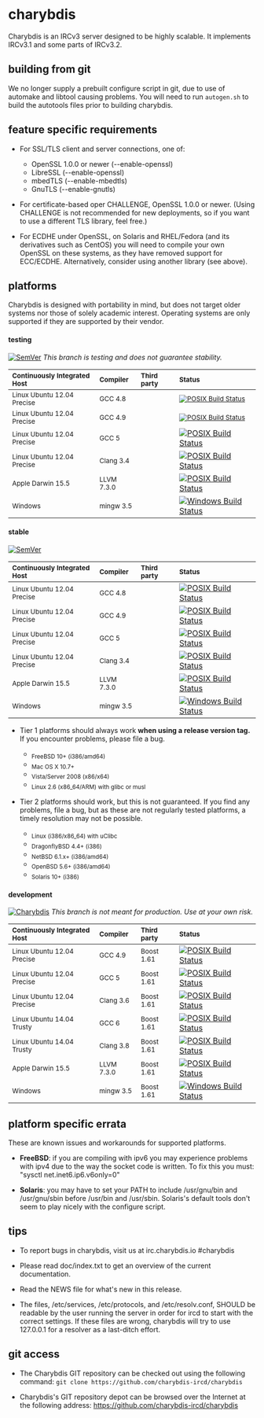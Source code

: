 # charybdis

Charybdis is an IRCv3 server designed to be highly scalable. It implements IRCv3.1 and some parts of IRCv3.2.

## building from git

We no longer supply a prebuilt configure script in git, due to use of automake and libtool causing problems.
You will need to run `autogen.sh` to build the autotools files prior to building charybdis.

## feature specific requirements

 * For SSL/TLS client and server connections, one of:

   * OpenSSL 1.0.0 or newer (--enable-openssl)
   * LibreSSL (--enable-openssl)
   * mbedTLS (--enable-mbedtls)
   * GnuTLS (--enable-gnutls)

 * For certificate-based oper CHALLENGE, OpenSSL 1.0.0 or newer.
   (Using CHALLENGE is not recommended for new deployments, so if you want to use a different TLS library,
    feel free.)

 * For ECDHE under OpenSSL, on Solaris and RHEL/Fedora (and its derivatives such as CentOS) you will
   need to compile your own OpenSSL on these systems, as they have removed support for ECC/ECDHE.
   Alternatively, consider using another library (see above).

## platforms

Charybdis is designed with portability in mind, but does not target older systems nor those of solely academic
interest. Operating systems are only supported if they are supported by their vendor.

#### testing

[![SemVer](http://img.shields.io/SemVer/v4.0.0-rc2.png)](https://github.com/charybdis-ircd/charybdis/tree/release/4)
*This branch is testing and does not guarantee stability.*

| <sub> Continuously Integrated Host </sub>   | <sub> Compiler </sub>    | <sub> Third party </sub> | <sub> Status </sub> |
|:------------------------------------------- |:------------------------ |:------------------------ |:------------------- |
| <sub> Linux Ubuntu 12.04 Precise </sub>     | <sub> GCC 4.8 </sub>     |                          | <sub> [![POSIX Build Status](https://travis-ci.org/charybdis-ircd/charybdis.svg?branch=release/4)](https://travis-ci.org/charybdis-ircd/charybdis) </sub> |
| <sub> Linux Ubuntu 12.04 Precise </sub>     | <sub> GCC 4.9 </sub>     |                          | <sub> [![POSIX Build Status](https://travis-ci.org/charybdis-ircd/charybdis.svg?branch=release/4)](https://travis-ci.org/charybdis-ircd/charybdis) </sub> |
| <sub> Linux Ubuntu 12.04 Precise </sub>     | <sub> GCC 5 </sub>       |                          | [![POSIX Build Status](https://travis-ci.org/charybdis-ircd/charybdis.svg?branch=release/4)](https://travis-ci.org/charybdis-ircd/charybdis) |
| <sub> Linux Ubuntu 12.04 Precise </sub>     | <sub> Clang 3.4 </sub>   |                          | [![POSIX Build Status](https://travis-ci.org/charybdis-ircd/charybdis.svg?branch=release/4)](https://travis-ci.org/charybdis-ircd/charybdis) |
| <sub> Apple Darwin 15.5 </sub>              | <sub> LLVM 7.3.0 </sub>  |                          | [![POSIX Build Status](https://travis-ci.org/charybdis-ircd/charybdis.svg?branch=release/4)](https://travis-ci.org/charybdis-ircd/charybdis) |
| <sub> Windows </sub>                        | <sub> mingw 3.5 </sub>   |                          | [![Windows Build Status](https://ci.appveyor.com/api/projects/status/is0obsml8xyq2qk7/branch/release/4?svg=true)](https://ci.appveyor.com/project/kaniini/charybdis/branch/release/4) |

#### stable

[![SemVer](http://img.shields.io/SemVer/v3.5.0.png)](https://github.com/charybdis-ircd/charybdis/tree/release/3.5)

| <sub> Continuously Integrated Host </sub>   | <sub> Compiler </sub>    | <sub> Third party </sub> | <sub> Status </sub> |
|:------------------------------------------- |:------------------------ |:------------------------ |:------------------- |
| <sub> Linux Ubuntu 12.04 Precise </sub>     | <sub> GCC 4.8 </sub>     |                          | [![POSIX Build Status](https://travis-ci.org/charybdis-ircd/charybdis.svg?branch=release/3.5)](https://travis-ci.org/charybdis-ircd/charybdis) |
| <sub> Linux Ubuntu 12.04 Precise </sub>     | <sub> GCC 4.9 </sub>     |                          | [![POSIX Build Status](https://travis-ci.org/charybdis-ircd/charybdis.svg?branch=release/3.5)](https://travis-ci.org/charybdis-ircd/charybdis) |
| <sub> Linux Ubuntu 12.04 Precise </sub>     | <sub> GCC 5 </sub>       |                          | [![POSIX Build Status](https://travis-ci.org/charybdis-ircd/charybdis.svg?branch=release/3.5)](https://travis-ci.org/charybdis-ircd/charybdis) |
| <sub> Linux Ubuntu 12.04 Precise </sub>     | <sub> Clang 3.4 </sub>   |                          | [![POSIX Build Status](https://travis-ci.org/charybdis-ircd/charybdis.svg?branch=release/3.5)](https://travis-ci.org/charybdis-ircd/charybdis) |
| <sub> Apple Darwin 15.5 </sub>              | <sub> LLVM 7.3.0 </sub>  |                          | [![POSIX Build Status](https://travis-ci.org/charybdis-ircd/charybdis.svg?branch=release/3.5)](https://travis-ci.org/charybdis-ircd/charybdis) |
| <sub> Windows </sub>                        | <sub> mingw 3.5 </sub>   |                          | [![Windows Build Status](https://ci.appveyor.com/api/projects/status/is0obsml8xyq2qk7/branch/release/3.5?svg=true)](https://ci.appveyor.com/project/kaniini/charybdis/branch/release/3.5) |

* Tier 1 platforms should always work **when using a release version tag.** If you encounter problems, please file a bug.
	* <sub> FreeBSD 10+ (i386/amd64) </sub>
	* <sub> Mac OS X 10.7+ </sub>
	* <sub> Vista/Server 2008 (x86/x64) </sub>
	* <sub> Linux 2.6 (x86_64/ARM) with glibc or musl </sub>

* Tier 2 platforms should work, but this is not guaranteed. If you find any problems, file a bug, but as these are not regularly tested platforms, a timely resolution may not be possible.
	* <sub> Linux (i386/x86_64) with uClibc </sub>
	* <sub> DragonflyBSD 4.4+ (i386) </sub>
	* <sub> NetBSD 6.1.x+ (i386/amd64) </sub>
	* <sub> OpenBSD 5.6+ (i386/amd64) </sub>
	* <sub> Solaris 10+ (i386) </sub>


#### development

[![Charybdis](http://img.shields.io/SemVer/v5.0.0-dev.png)](https://github.com/charybdis-ircd/charybdis/tree/master)
*This branch is not meant for production. Use at your own risk.*

| <sub> Continuously Integrated Host </sub>   | <sub> Compiler </sub>    | <sub> Third party </sub> | <sub> Status </sub> |
|:------------------------------------------- |:------------------------ |:------------------------ |:------------------- |
| <sub> Linux Ubuntu 12.04 Precise </sub>     | <sub> GCC 4.9     </sub> | <sub> Boost 1.61 </sub>  | [![POSIX Build Status](https://travis-ci.org/charybdis-ircd/charybdis.svg?branch=master)](https://travis-ci.org/charybdis-ircd/charybdis) |
| <sub> Linux Ubuntu 12.04 Precise </sub>     | <sub> GCC 5       </sub> | <sub> Boost 1.61 </sub>  | [![POSIX Build Status](https://travis-ci.org/charybdis-ircd/charybdis.svg?branch=master)](https://travis-ci.org/charybdis-ircd/charybdis) |
| <sub> Linux Ubuntu 12.04 Precise </sub>     | <sub> Clang 3.6   </sub> | <sub> Boost 1.61 </sub>  | [![POSIX Build Status](https://travis-ci.org/charybdis-ircd/charybdis.svg?branch=master)](https://travis-ci.org/charybdis-ircd/charybdis) |
| <sub> Linux Ubuntu 14.04 Trusty </sub>      | <sub> GCC 6       </sub> | <sub> Boost 1.61 </sub>  | [![POSIX Build Status](https://travis-ci.org/charybdis-ircd/charybdis.svg?branch=master)](https://travis-ci.org/charybdis-ircd/charybdis) |
| <sub> Linux Ubuntu 14.04 Trusty </sub>      | <sub> Clang 3.8   </sub> | <sub> Boost 1.61 </sub>  | [![POSIX Build Status](https://travis-ci.org/charybdis-ircd/charybdis.svg?branch=master)](https://travis-ci.org/charybdis-ircd/charybdis) |
| <sub> Apple Darwin 15.5 </sub>              | <sub> LLVM 7.3.0  </sub> | <sub> Boost 1.61 </sub>  | [![POSIX Build Status](https://travis-ci.org/charybdis-ircd/charybdis.svg?branch=master)](https://travis-ci.org/charybdis-ircd/charybdis) |
| <sub> Windows </sub>                        | <sub> mingw 3.5   </sub> | <sub> Boost 1.61 </sub>  | [![Windows Build Status](https://ci.appveyor.com/api/projects/status/is0obsml8xyq2qk7/branch/master?svg=true)](https://ci.appveyor.com/project/kaniini/charybdis/branch/master) |


## platform specific errata

These are known issues and workarounds for supported platforms.

 * **FreeBSD**: if you are compiling with ipv6 you may experience
   problems with ipv4 due to the way the socket code is written.  To
   fix this you must: "sysctl net.inet6.ip6.v6only=0"

 * **Solaris**: you may have to set your PATH to include /usr/gnu/bin and /usr/gnu/sbin before /usr/bin
   and /usr/sbin. Solaris's default tools don't seem to play nicely with the configure script.

## tips

 * To report bugs in charybdis, visit us at irc.charybdis.io #charybdis

 * Please read doc/index.txt to get an overview of the current documentation.

 * Read the NEWS file for what's new in this release.

 * The files, /etc/services, /etc/protocols, and /etc/resolv.conf, SHOULD be
   readable by the user running the server in order for ircd to start with
   the correct settings.  If these files are wrong, charybdis will try to use
   127.0.0.1 for a resolver as a last-ditch effort.

## git access

 * The Charybdis GIT repository can be checked out using the following command:
	`git clone https://github.com/charybdis-ircd/charybdis`

 * Charybdis's GIT repository depot can be browsed over the Internet at the following address:
	https://github.com/charybdis-ircd/charybdis
